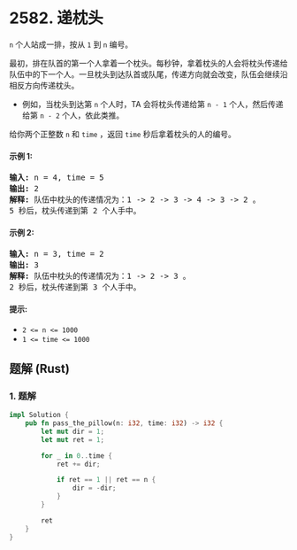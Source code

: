 # 2582. 递枕头
`n` 个人站成一排，按从 `1` 到 `n` 编号。

最初，排在队首的第一个人拿着一个枕头。每秒钟，拿着枕头的人会将枕头传递给队伍中的下一个人。一旦枕头到达队首或队尾，传递方向就会改变，队伍会继续沿相反方向传递枕头。

* 例如，当枕头到达第 `n` 个人时，TA 会将枕头传递给第 `n - 1` 个人，然后传递给第 `n - 2` 个人，依此类推。

给你两个正整数 `n` 和 `time` ，返回 `time` 秒后拿着枕头的人的编号。

#### 示例 1:
<pre>
<strong>输入:</strong> n = 4, time = 5
<strong>输出:</strong> 2
<strong>解释:</strong> 队伍中枕头的传递情况为：1 -> 2 -> 3 -> 4 -> 3 -> 2 。
5 秒后，枕头传递到第 2 个人手中。
</pre>

#### 示例 2:
<pre>
<strong>输入:</strong> n = 3, time = 2
<strong>输出:</strong> 3
<strong>解释:</strong> 队伍中枕头的传递情况为：1 -> 2 -> 3 。
2 秒后，枕头传递到第 3 个人手中。
</pre>

#### 提示:
* `2 <= n <= 1000`
* `1 <= time <= 1000`

## 题解 (Rust)

### 1. 题解
```Rust
impl Solution {
    pub fn pass_the_pillow(n: i32, time: i32) -> i32 {
        let mut dir = 1;
        let mut ret = 1;

        for _ in 0..time {
            ret += dir;

            if ret == 1 || ret == n {
                dir = -dir;
            }
        }

        ret
    }
}
```
